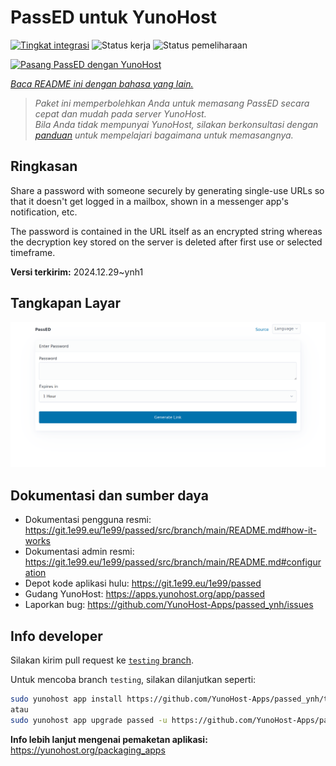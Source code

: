 <!--
N.B.: README ini dibuat secara otomatis oleh <https://github.com/YunoHost/apps/tree/master/tools/readme_generator>
Ini TIDAK boleh diedit dengan tangan.
-->

# PassED untuk YunoHost

[![Tingkat integrasi](https://apps.yunohost.org/badge/integration/passed)](https://ci-apps.yunohost.org/ci/apps/passed/)
![Status kerja](https://apps.yunohost.org/badge/state/passed)
![Status pemeliharaan](https://apps.yunohost.org/badge/maintained/passed)

[![Pasang PassED dengan YunoHost](https://install-app.yunohost.org/install-with-yunohost.svg)](https://install-app.yunohost.org/?app=passed)

*[Baca README ini dengan bahasa yang lain.](./ALL_README.md)*

> *Paket ini memperbolehkan Anda untuk memasang PassED secara cepat dan mudah pada server YunoHost.*  
> *Bila Anda tidak mempunyai YunoHost, silakan berkonsultasi dengan [panduan](https://yunohost.org/install) untuk mempelajari bagaimana untuk memasangnya.*

## Ringkasan

Share a password with someone securely by generating single-use URLs so that it doesn't get logged in a mailbox, shown in a messenger app's notification, etc. 

The password is contained in the URL itself as an encrypted string whereas the decryption key stored on the server is deleted after first use or selected timeframe. 


**Versi terkirim:** 2024.12.29~ynh1

## Tangkapan Layar

![Tangkapan Layar pada PassED](./doc/screenshots/passed_ynh.png)

## Dokumentasi dan sumber daya

- Dokumentasi pengguna resmi: <https://git.1e99.eu/1e99/passed/src/branch/main/README.md#how-it-works>
- Dokumentasi admin resmi: <https://git.1e99.eu/1e99/passed/src/branch/main/README.md#configuration>
- Depot kode aplikasi hulu: <https://git.1e99.eu/1e99/passed>
- Gudang YunoHost: <https://apps.yunohost.org/app/passed>
- Laporkan bug: <https://github.com/YunoHost-Apps/passed_ynh/issues>

## Info developer

Silakan kirim pull request ke [`testing` branch](https://github.com/YunoHost-Apps/passed_ynh/tree/testing).

Untuk mencoba branch `testing`, silakan dilanjutkan seperti:

```bash
sudo yunohost app install https://github.com/YunoHost-Apps/passed_ynh/tree/testing --debug
atau
sudo yunohost app upgrade passed -u https://github.com/YunoHost-Apps/passed_ynh/tree/testing --debug
```

**Info lebih lanjut mengenai pemaketan aplikasi:** <https://yunohost.org/packaging_apps>
